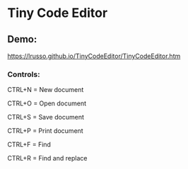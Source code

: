 # Tiny Code Editor

## Demo:

https://lrusso.github.io/TinyCodeEditor/TinyCodeEditor.htm

### Controls:

CTRL+N = New document

CTRL+O = Open document

CTRL+S = Save document

CTRL+P = Print document

CTRL+F = Find

CTRL+R = Find and replace
